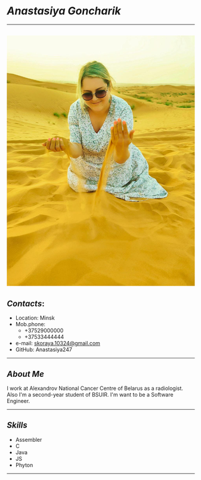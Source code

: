 # ***Anastasiya Goncharik***
---
![Logo](https://github.com/Anastasiya247/rsschool-cv/blob/gh-pages/ME.jpg) 
---
## *Contacts*:
* Location: Minsk
* Mob.phone:
    + +37529000000
    + +37533444444
* e-mail: skoraya.10324@gmail.com
* GitHub: Anastasiya247
***
## *About Me*
I work at Alexandrov National Cancer Centre of Belarus as a radiologist.
Also I'm a second-year student of BSUIR.
I'm want to be a Software Engineer. 
***
## *Skills*
* Assembler
* C
* Java
* JS
* Phyton
***


